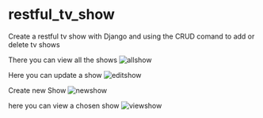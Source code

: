 # restful_tv_show
Create a restful tv show with Django and using the CRUD comand to add or delete tv shows

There you can view all the shows
![allshow](https://user-images.githubusercontent.com/42518969/125699266-835ec6e1-38f1-4533-beed-187c8712fec7.gif)

Here you can update a show
![editshow](https://user-images.githubusercontent.com/42518969/125699321-3c1a9601-77f9-4c34-96f8-6dc72f17c36d.gif)

Create new Show
![newshow](https://user-images.githubusercontent.com/42518969/125699326-760572ef-0b5d-41f6-af8e-25d1143e6523.gif)

here you can view a chosen show
![viewshow](https://user-images.githubusercontent.com/42518969/125699337-0461f830-9093-40aa-926c-c2997a39be90.gif)
